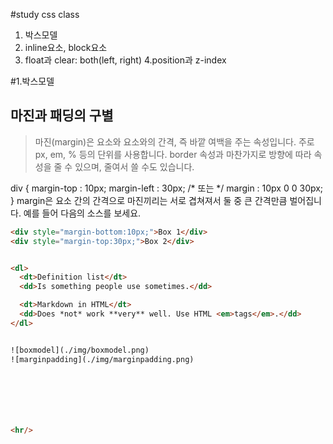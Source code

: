 #study css class

1. 박스모델
2. inline요소, block요소
3. float과 clear: both(left, right)
4.position과 z-index




#1.박스모델
## 마진과 패딩의 구별

>마진(margin)은 요소와 요소와의 간격, 즉 바깥 여백을 주는 속성입니다. 주로 px, em, % 등의 단위를 사용합니다.
border 속성과 마찬가지로 방향에 따라 속성을 줄 수 있으며, 줄여서 쓸 수도 있습니다.

div {
  margin-top : 10px;
  margin-left : 30px;
  /* 또는 */
  margin : 10px 0 0 30px;
}
margin은 요소 간의 간격으로 마진끼리는 서로 겹쳐져서 둘 중 큰 간격만큼 벌어집니다. 예를 들어 다음의 소스를 보세요.

```html
<div style="margin-bottom:10px;">Box 1</div>
<div style="margin-top:30px;">Box 2</div>


<dl>
  <dt>Definition list</dt>
  <dd>Is something people use sometimes.</dd>

  <dt>Markdown in HTML</dt>
  <dd>Does *not* work **very** well. Use HTML <em>tags</em>.</dd>
</dl>


![boxmodel](./img/boxmodel.png)
![marginpadding](./img/marginpadding.png)







<hr/>